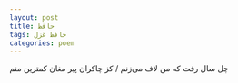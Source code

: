 ```yaml
---
layout: post
title: حافظ
tags: حافظ غزل
categories: poem
---
```


چل سال رفت که من لاف می‌زنم / کز چاکران پیر مغان کمترین منم